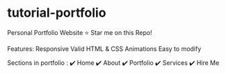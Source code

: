 # tutorial-portfolio
Personal Portfolio Website
⭐ Star me on this Repo!

Features: 
 Responsive
 Valid HTML & CSS
 Animations
 Easy to modify
 
Sections in portfolio :
✔️ Home
✔️ About
✔️ Portfolio
✔️ Services
✔️ Hire Me

 

  
